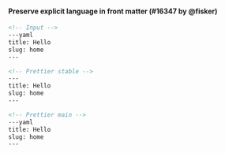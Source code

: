 #### Preserve explicit language in front matter (#16347 by @fisker)

<!-- prettier-ignore -->
```markdown
<!-- Input -->
---yaml
title: Hello
slug: home
---

<!-- Prettier stable -->
---
title: Hello
slug: home
---

<!-- Prettier main -->
---yaml
title: Hello
slug: home
---
